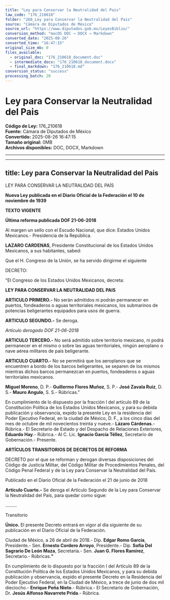```yaml
---
title: "Ley para Conservar la Neutralidad del Pais"
law_code: "176_210618"
folder: "268_Ley para Conservar la Neutralidad del Pais"
source: "Cámara de Diputados de México"
source_url: "https://www.diputados.gob.mx/LeyesBiblio/"
conversion_method: "macOS DOC → DOCX → Markdown"
converted_date: "2025-08-26"
converted_time: "16:47:15"
original_size_mb: 0
files_available:
  - original_doc: "176_210618_document.doc"
  - intermediate_docx: "176_210618_document.docx"  
  - final_markdown: "176_210618.md"
conversion_status: "success"
processing_batch: 20
---
```


# Ley para Conservar la Neutralidad del Pais

**Código de Ley:** 176_210618  
**Fuente:** Cámara de Diputados de México  
**Convertido:** 2025-08-26 16:47:15  
**Tamaño original:** 0MB  
**Archivos disponibles:** DOC, DOCX, Markdown

---

---
title: Ley para Conservar la Neutralidad del Pais
---

LEY PARA CONSERVAR LA NEUTRALIDAD DEL PAÍS

**Nueva Ley publicada en el Diario Oficial de la Federación el 10 de noviembre de 1939**

**TEXTO VIGENTE**

**Última reforma publicada DOF 21-06-2018**

Al margen un sello con el Escudo Nacional, que dice: Estados Unidos Mexicanos.- Presidencia de la República.

**LAZARO CARDENAS**, Presidente Constitucional de los Estados Unidos Mexicanos, a sus habitantes, sabed:

Que el H. Congreso de la Unión, se ha servido dirigirme el siguiente

DECRETO:

\"El Congreso de los Estados Unidos Mexicanos, decreta:

**LEY PARA CONSERVAR LA NEUTRALIDAD DEL PAIS**

**ARTICULO PRIMERO.-** No serán admitidos ni podrán permanecer en puertos, fondeaderos o aguas territoriales mexicanos, los submarinos de potencias beligerantes equipados para usos de guerra.

**ARTICULO SEGUNDO.-** Se deroga.

*Artículo derogado DOF 21-06-2018*

**ARTICULO TERCERO.-** No será admitido sobre territorio mexicano, ni podrá permanecer en el mismo o sobre las aguas territoriales, ningún aeroplano o nave aérea militares de país beligerante.

**ARTICULO CUARTO.-** No se permitirá que los aeroplanos que se encuentren a bordo de los barcos beligerantes, se separen de los mismos mientras dichos barcos permanezcan en puertos, fondeaderos o aguas territoriales mexicanos.

**Miguel Moreno**, D. P.- **Guillermo Flores Muñoz**, S. P.- **José Zavala Ruiz**, D. S.- **Mauro Angulo**, S. S.- Rúbricas.\"

En cumplimiento de lo dispuesto por la fracción I del artículo 89 de la Constitución Política de los Estados Unidos Mexicanos, y para su debida publicación y observancia, expido la presente Ley en la residencia del Poder Ejecutivo Federal, en la ciudad de México, D. F., a los cinco días del mes de octubre de mil novecientos treinta y nueve.- **Lázaro Cárdenas**.- Rúbrica.- El Secretario de Estado y del Despacho de Relaciones Exteriores, **Eduardo Hay**.- Rúbrica.- Al C. Lic. **Ignacio García Téllez**, Secretario de Gobernación.- Presente.

**ARTÍCULOS TRANSITORIOS DE DECRETOS DE REFORMA**

DECRETO por el que se reforman y derogan diversas disposiciones del Código de Justicia Militar, del Código Militar de Procedimientos Penales, del Código Penal Federal y de la Ley para Conservar la Neutralidad del País.

Publicado en el Diario Oficial de la Federación el 21 de junio de 2018

**Artículo Cuarto.-** Se deroga el Artículo Segundo de la Ley para Conservar la Neutralidad del País, para quedar como sigue:

.........

Transitorio

**Único.** El presente Decreto entrará en vigor al día siguiente de su publicación en el Diario Oficial de la Federación.

Ciudad de México, a 26 de abril de 2018.- Dip. **Edgar Romo García**, Presidente.- Sen. **Ernesto Cordero Arroyo**, Presidente.- Dip. **Sofía Del Sagrario De León Maza**, Secretaria.- Sen. **Juan G. Flores Ramírez**, Secretario.- Rúbricas.**\"**

En cumplimiento de lo dispuesto por la fracción I del Artículo 89 de la Constitución Política de los Estados Unidos Mexicanos, y para su debida publicación y observancia, expido el presente Decreto en la Residencia del Poder Ejecutivo Federal, en la Ciudad de México, a trece de junio de dos mil dieciocho.- **Enrique Peña Nieto**.- Rúbrica.- El Secretario de Gobernación, Dr. **Jesús Alfonso Navarrete Prida**.- Rúbrica.
